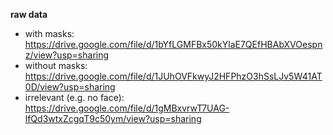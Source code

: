 **raw data**
- with masks: https://drive.google.com/file/d/1bYfLGMFBx50kYlaE7QEfHBAbXVOespnz/view?usp=sharing
- without masks: https://drive.google.com/file/d/1JUhOVFkwyJ2HFPhzO3hSsLJv5W41AT0D/view?usp=sharing
- irrelevant (e.g. no face): https://drive.google.com/file/d/1gMBxvrwT7UAG-lfQd3wtxZcgqT9c50ym/view?usp=sharing
